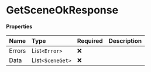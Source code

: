 # GetSceneOkResponse

**Properties**

| Name   | Type             | Required | Description |
| :----- | :--------------- | :------- | :---------- |
| Errors | List`<Error>`    | ❌       |             |
| Data   | List`<SceneGet>` | ❌       |             |

<!-- This file was generated by liblab | https://liblab.com/ -->
